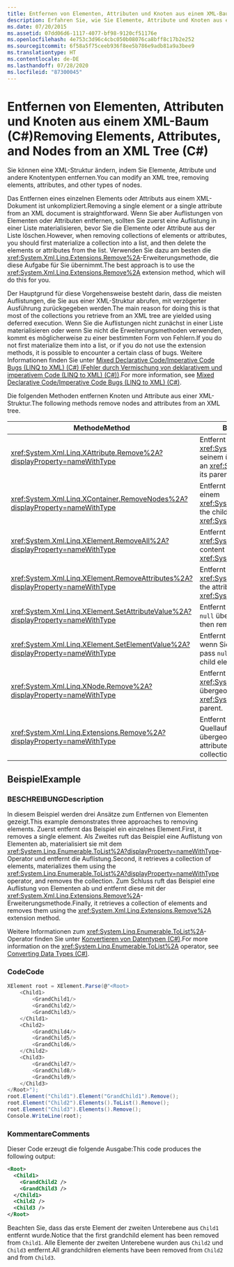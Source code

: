 ```yaml
---
title: Entfernen von Elementen, Attributen und Knoten aus einem XML-Baum (C#)
description: Erfahren Sie, wie Sie Elemente, Attribute und Knoten aus einer XML-Struktur entfernen. Hier finden Sie eine Liste mit Entfernungsmethoden und ein Codebeispiel.
ms.date: 07/20/2015
ms.assetid: 07dd06d6-1117-4077-bf98-9120cf51176e
ms.openlocfilehash: 4e753c3d96c4cbc050b08076ca8bff8c17b2e252
ms.sourcegitcommit: 6f58a5f75ceeb936f8ee5b786e9adb81a9a3bee9
ms.translationtype: HT
ms.contentlocale: de-DE
ms.lasthandoff: 07/28/2020
ms.locfileid: "87300045"
---
```

# <a name="removing-elements-attributes-and-nodes-from-an-xml-tree-c"></a><span data-ttu-id="254ca-104">Entfernen von Elementen, Attributen und Knoten aus einem XML-Baum (C#)</span><span class="sxs-lookup"><span data-stu-id="254ca-104">Removing Elements, Attributes, and Nodes from an XML Tree (C#)</span></span>

<span data-ttu-id="254ca-105">Sie können eine XML-Struktur ändern, indem Sie Elemente, Attribute und andere Knotentypen entfernen.</span><span class="sxs-lookup"><span data-stu-id="254ca-105">You can modify an XML tree, removing elements, attributes, and other types of nodes.</span></span>

<span data-ttu-id="254ca-106">Das Entfernen eines einzelnen Elements oder Attributs aus einem XML-Dokument ist unkompliziert.</span><span class="sxs-lookup"><span data-stu-id="254ca-106">Removing a single element or a single attribute from an XML document is straightforward.</span></span> <span data-ttu-id="254ca-107">Wenn Sie aber Auflistungen von Elementen oder Attributen entfernen, sollten Sie zuerst eine Auflistung in einer Liste materialisieren, bevor Sie die Elemente oder Attribute aus der Liste löschen.</span><span class="sxs-lookup"><span data-stu-id="254ca-107">However, when removing collections of elements or attributes, you should first materialize a collection into a list, and then delete the elements or attributes from the list.</span></span> <span data-ttu-id="254ca-108">Verwenden Sie dazu am besten die <xref:System.Xml.Linq.Extensions.Remove%2A>-Erweiterungsmethode, die diese Aufgabe für Sie übernimmt.</span><span class="sxs-lookup"><span data-stu-id="254ca-108">The best approach is to use the <xref:System.Xml.Linq.Extensions.Remove%2A> extension method, which will do this for you.</span></span>

<span data-ttu-id="254ca-109">Der Hauptgrund für diese Vorgehensweise besteht darin, dass die meisten Auflistungen, die Sie aus einer XML-Struktur abrufen, mit verzögerter Ausführung zurückgegeben werden.</span><span class="sxs-lookup"><span data-stu-id="254ca-109">The main reason for doing this is that most of the collections you retrieve from an XML tree are yielded using deferred execution.</span></span> <span data-ttu-id="254ca-110">Wenn Sie die Auflistungen nicht zunächst in einer Liste materialisieren oder wenn Sie nicht die Erweiterungsmethoden verwenden, kommt es möglicherweise zu einer bestimmten Form von Fehlern.</span><span class="sxs-lookup"><span data-stu-id="254ca-110">If you do not first materialize them into a list, or if you do not use the extension methods, it is possible to encounter a certain class of bugs.</span></span> <span data-ttu-id="254ca-111">Weitere Informationen finden Sie unter [Mixed Declarative Code/Imperative Code Bugs (LINQ to XML) (C#) (Fehler durch Vermischung von deklarativem und imperativem Code (LINQ to XML) (C#))](./mixed-declarative-code-imperative-code-bugs-linq-to-xml.md).</span><span class="sxs-lookup"><span data-stu-id="254ca-111">For more information, see [Mixed Declarative Code/Imperative Code Bugs (LINQ to XML) (C#)](./mixed-declarative-code-imperative-code-bugs-linq-to-xml.md).</span></span>

<span data-ttu-id="254ca-112">Die folgenden Methoden entfernen Knoten und Attribute aus einer XML-Struktur.</span><span class="sxs-lookup"><span data-stu-id="254ca-112">The following methods remove nodes and attributes from an XML tree.</span></span>

|<span data-ttu-id="254ca-113">Methode</span><span class="sxs-lookup"><span data-stu-id="254ca-113">Method</span></span>|<span data-ttu-id="254ca-114">BESCHREIBUNG</span><span class="sxs-lookup"><span data-stu-id="254ca-114">Description</span></span>|
|------------|-----------------|
|<xref:System.Xml.Linq.XAttribute.Remove%2A?displayProperty=nameWithType>|<span data-ttu-id="254ca-115">Entfernt einen <xref:System.Xml.Linq.XAttribute> aus seinem übergeordneten Knoten.</span><span class="sxs-lookup"><span data-stu-id="254ca-115">Removes an <xref:System.Xml.Linq.XAttribute> from its parent.</span></span>|
|<xref:System.Xml.Linq.XContainer.RemoveNodes%2A?displayProperty=nameWithType>|<span data-ttu-id="254ca-116">Entfernt die untergeordneten Knoten aus einem <xref:System.Xml.Linq.XContainer>.</span><span class="sxs-lookup"><span data-stu-id="254ca-116">Removes the child nodes from an <xref:System.Xml.Linq.XContainer>.</span></span>|
|<xref:System.Xml.Linq.XElement.RemoveAll%2A?displayProperty=nameWithType>|<span data-ttu-id="254ca-117">Entfernt Inhalt und Attribute aus einem <xref:System.Xml.Linq.XElement>.</span><span class="sxs-lookup"><span data-stu-id="254ca-117">Removes content and attributes from an <xref:System.Xml.Linq.XElement>.</span></span>|
|<xref:System.Xml.Linq.XElement.RemoveAttributes%2A?displayProperty=nameWithType>|<span data-ttu-id="254ca-118">Entfernt die Attribute eines <xref:System.Xml.Linq.XElement>.</span><span class="sxs-lookup"><span data-stu-id="254ca-118">Removes the attributes of an <xref:System.Xml.Linq.XElement>.</span></span>|
|<xref:System.Xml.Linq.XElement.SetAttributeValue%2A?displayProperty=nameWithType>|<span data-ttu-id="254ca-119">Entfernt das Attribut, wenn Sie als Wert `null` übergeben.</span><span class="sxs-lookup"><span data-stu-id="254ca-119">If you pass `null` for value, then removes the attribute.</span></span>|
|<xref:System.Xml.Linq.XElement.SetElementValue%2A?displayProperty=nameWithType>|<span data-ttu-id="254ca-120">Entfernt das untergeordnete Element, wenn Sie als Wert `null` übergeben.</span><span class="sxs-lookup"><span data-stu-id="254ca-120">If you pass `null` for value, then removes the child element.</span></span>|
|<xref:System.Xml.Linq.XNode.Remove%2A?displayProperty=nameWithType>|<span data-ttu-id="254ca-121">Entfernt einen <xref:System.Xml.Linq.XNode> aus seinem übergeordneten Knoten.</span><span class="sxs-lookup"><span data-stu-id="254ca-121">Removes an <xref:System.Xml.Linq.XNode> from its parent.</span></span>|
|<xref:System.Xml.Linq.Extensions.Remove%2A?displayProperty=nameWithType>|<span data-ttu-id="254ca-122">Entfernt jedes Attribut oder Element in der Quellauflistung aus seinem übergeordneten Element.</span><span class="sxs-lookup"><span data-stu-id="254ca-122">Removes every attribute or element in the source collection from its parent element.</span></span>|

## <a name="example"></a><span data-ttu-id="254ca-123">Beispiel</span><span class="sxs-lookup"><span data-stu-id="254ca-123">Example</span></span>

### <a name="description"></a><span data-ttu-id="254ca-124">BESCHREIBUNG</span><span class="sxs-lookup"><span data-stu-id="254ca-124">Description</span></span>

<span data-ttu-id="254ca-125">In diesem Beispiel werden drei Ansätze zum Entfernen von Elementen gezeigt.</span><span class="sxs-lookup"><span data-stu-id="254ca-125">This example demonstrates three approaches to removing elements.</span></span> <span data-ttu-id="254ca-126">Zuerst entfernt das Beispiel ein einzelnes Element.</span><span class="sxs-lookup"><span data-stu-id="254ca-126">First, it removes a single element.</span></span> <span data-ttu-id="254ca-127">Als Zweites ruft das Beispiel eine Auflistung von Elementen ab, materialisiert sie mit dem <xref:System.Linq.Enumerable.ToList%2A?displayProperty=nameWithType>-Operator und entfernt die Auflistung.</span><span class="sxs-lookup"><span data-stu-id="254ca-127">Second, it retrieves a collection of elements, materializes them using the <xref:System.Linq.Enumerable.ToList%2A?displayProperty=nameWithType> operator, and removes the collection.</span></span> <span data-ttu-id="254ca-128">Zum Schluss ruft das Beispiel eine Auflistung von Elementen ab und entfernt diese mit der <xref:System.Xml.Linq.Extensions.Remove%2A>-Erweiterungsmethode.</span><span class="sxs-lookup"><span data-stu-id="254ca-128">Finally, it retrieves a collection of elements and removes them using the <xref:System.Xml.Linq.Extensions.Remove%2A> extension method.</span></span>

<span data-ttu-id="254ca-129">Weitere Informationen zum <xref:System.Linq.Enumerable.ToList%2A>-Operator finden Sie unter [Konvertieren von Datentypen (C#)](./converting-data-types.md).</span><span class="sxs-lookup"><span data-stu-id="254ca-129">For more information on the <xref:System.Linq.Enumerable.ToList%2A> operator, see [Converting Data Types (C#)](./converting-data-types.md).</span></span>

### <a name="code"></a><span data-ttu-id="254ca-130">Code</span><span class="sxs-lookup"><span data-stu-id="254ca-130">Code</span></span>

```csharp
XElement root = XElement.Parse(@"<Root>
    <Child1>
        <GrandChild1/>
        <GrandChild2/>
        <GrandChild3/>
    </Child1>
    <Child2>
        <GrandChild4/>
        <GrandChild5/>
        <GrandChild6/>
    </Child2>
    <Child3>
        <GrandChild7/>
        <GrandChild8/>
        <GrandChild9/>
    </Child3>
</Root>");
root.Element("Child1").Element("GrandChild1").Remove();
root.Element("Child2").Elements().ToList().Remove();
root.Element("Child3").Elements().Remove();
Console.WriteLine(root);
```

### <a name="comments"></a><span data-ttu-id="254ca-131">Kommentare</span><span class="sxs-lookup"><span data-stu-id="254ca-131">Comments</span></span>

<span data-ttu-id="254ca-132">Dieser Code erzeugt die folgende Ausgabe:</span><span class="sxs-lookup"><span data-stu-id="254ca-132">This code produces the following output:</span></span>

```xml
<Root>
  <Child1>
    <GrandChild2 />
    <GrandChild3 />
  </Child1>
  <Child2 />
  <Child3 />
</Root>
```

<span data-ttu-id="254ca-133">Beachten Sie, dass das erste Element der zweiten Unterebene aus `Child1` entfernt wurde.</span><span class="sxs-lookup"><span data-stu-id="254ca-133">Notice that the first grandchild element has been removed from `Child1`.</span></span> <span data-ttu-id="254ca-134">Alle Elemente der zweiten Unterebene wurden aus `Child2` und `Child3` entfernt.</span><span class="sxs-lookup"><span data-stu-id="254ca-134">All grandchildren elements have been removed from `Child2` and from `Child3`.</span></span>
